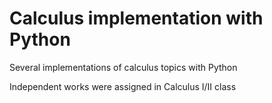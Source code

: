 # Calculus implementation with Python
Several implementations of calculus topics with Python

Independent works were assigned in Calculus I/II class
